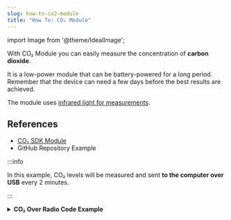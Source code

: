 ```yaml
---
slug: how-to-co2-module
title: "How To: CO₂ Module"
---
```

import Image from '@theme/IdealImage';

With CO₂ Module you can easily measure the concentration of **carbon dioxide**.

It is a low-power module that can be battery-powered for a long period. Remember that the device can need a few days before the best results are achieved.

The module uses [infrared light for measurements](https://en.wikipedia.org/wiki/Carbon_dioxide_sensor).

## References
- [CO₂ SDK Module](https://sdk.hardwario.com/group__twr__module__co2.html)
- GitHub Repository Example

:::info

  In this example, CO₂ levels will be measured and sent **to the computer over USB** every 2 minutes.

:::

<details><summary><b>CO₂ Over Radio Code Example</b></summary>
<p>

  ```c showLineNumbers
  #include <application.h>

  #define CO2_UPDATE_INTERVAL (2 * 60 * 1000)

  void co2_event_handler(twr_module_co2_event_t event, void *event_param)
  {
      (void) event_param;
      float value;

      if (event == TWR_MODULE_CO2_EVENT_UPDATE)
      {
          if (twr_module_co2_get_concentration_ppm(&value))
          {
              twr_radio_pub_co2(&value);
          }
      }
  }

  void application_init(void)
  {
      twr_module_co2_init();
      twr_module_co2_set_update_interval(CO2_UPDATE_INTERVAL);
      twr_module_co2_set_event_handler(co2_event_handler, NULL);
  }
  ```

</p>
</details>
